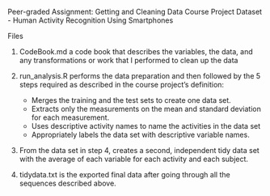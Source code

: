 Peer-graded Assignment: Getting and Cleaning Data Course Project
Dataset - Human Activity Recognition Using Smartphones

Files
1. CodeBook.md a code book that describes the variables, the data, and any transformations or work that I performed to clean up the data

2. run_analysis.R performs the data preparation and then followed by the 5 steps required as described in the course project’s definition:
   - Merges the training and the test sets to create one data set.
   - Extracts only the measurements on the mean and standard deviation for each measurement.
   - Uses descriptive activity names to name the activities in the data set
   - Appropriately labels the data set with descriptive variable names.
3. From the data set in step 4, creates a second, independent tidy data set with the average of each variable for each activity and each subject.

4. tidydata.txt is the exported final data after going through all the sequences described above.
